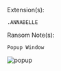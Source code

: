 Extension(s): 
```
.ANNABELLE
```
Ransom Note(s): 
```
Popup Window
```
![popup](https://github.com/user-attachments/assets/c4ce7406-3db7-4fd9-bf76-5ece39ed6595)
```
